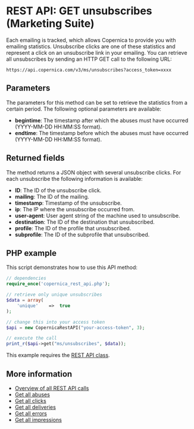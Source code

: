 # REST API: GET unsubscribes (Marketing Suite)

Each emailing is tracked, which allows Copernica to provide you with 
emailing statistics. Unsubscribe clicks are one of these statistics and 
represent a click on an unsubscribe link in your emailing. You can 
retrieve all unsubscribes by sending an HTTP GET call to the following URL:

`https://api.copernica.com/v3/ms/unsubscribes?access_token=xxxx`

## Parameters

The parameters for this method can be set to retrieve the statistics from 
a certain period. The following optional parameters are available:

* **begintime**: The timestamp after which the abuses must have occurred (YYYY-MM-DD HH:MM:SS format).
* **endtime**: The timestamp before which the abuses must have occurred (YYYY-MM-DD HH:MM:SS format).

## Returned fields

The method returns a JSON object with several unsubscribe clicks. For each unsubscribe 
the following information is available:

* **ID**: The ID of the unsubscribe click.  
* **mailing**: The ID of the mailing.
* **timestamp**: Timestamp of the unsubscribe.
* **ip**: The IP where the unsubscribe occurred from.
* **user-agent**: User agent string of the machine used to unsubscribe.
* **destination**: The ID of the destination that unsubscribed.
* **profile**: The ID of the profile that unsubscribed.
* **subprofile**: The ID of the subprofile that unsubscribed.

## PHP example

This script demonstrates how to use this API method:

```php
// dependencies
require_once('copernica_rest_api.php');

// retrieve only unique unsubscribes
$data = array(
    'unique'    =>  true
);

// change this into your access token
$api = new CopernicaRestAPI("your-access-token", 3);

// execute the call
print_r($api->get("ms/unsubscribes", $data));
```

This example requires the [REST API class](./rest-php).

## More information

* [Overview of all REST API calls](./rest-api)
* [Get all abuses](./rest-get-ms-abuses)
* [Get all clicks](./rest-get-ms-clicks)
* [Get all deliveries](./rest-get-ms-deliveries)
* [Get all errors](./rest-get-ms-errors)
* [Get all impressions](./rest-get-ms-impressions)
